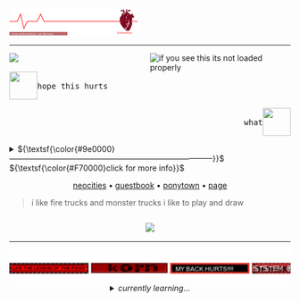 <!-- 
██╗  ██╗ ██████╗ ██╗    ██╗██████╗ ██╗   ██╗    ██╗  ██╗███████╗██╗   ██╗██╗
██║  ██║██╔═══██╗██║    ██║██╔══██╗╚██╗ ██╔╝    ██║  ██║██╔════╝╚██╗ ██╔╝██║
███████║██║   ██║██║ █╗ ██║██║  ██║ ╚████╔╝     ███████║█████╗   ╚████╔╝ ██║
██╔══██║██║   ██║██║███╗██║██║  ██║  ╚██╔╝      ██╔══██║██╔══╝    ╚██╔╝  ╚═╝
██║  ██║╚██████╔╝╚███╔███╔╝██████╔╝   ██║       ██║  ██║███████╗   ██║   ██╗
╚═╝  ╚═╝ ╚═════╝  ╚══╝╚══╝ ╚═════╝    ╚═╝       ╚═╝  ╚═╝╚══════╝   ╚═╝   ╚═╝
I see you're looking into my profile! I hope you find whatever you need, friend.
⠀⠀⠀⠀⠀⠀⠀⠀⠀⠀⠀⠀⠀⠀⠀⠀⠀⠀⠀⠘⣦⠀⠀⢠⡞⠀⠀⢳⠀⠀⠀⠀⠀⠀⠀⠀⠀⠀⠀⠀
⠀⠀⠀⠀⠀⠀⠀⠀⠀⠀⠀⠀⠀⠀⠀⠀⠀⠀⠀⠀⠈⣧⠀⡛⠀⠀⠀⢸⠀⠀⠀⠀⠀⠀⠀⠀⠀⠀⠀⠀
⠀⠀⠀⠀⠀⠀⠀⠀⠀⠀⠀⠀⠀⠀⠀⠀⠀⠀⠀⠀⠀⠹⣿⡁⠀⠀⠀⢼⠀⠀⠀⠀⠀⠀⠀⠀⠀⠀⠀⠀
⠀⠀⠀⠀⠀⠀⠀⠀⠀⠀⠀⠀⢀⡀⠀⠀⣀⡀⠀⠀⠀⢀⡿⣇⠀⠀⠀⢻⡀⠀⠀⠀⠀⠀⠀⠀⠀⠀⠀⠀
⠀⠀⠀⠀⠀⠀⠀⠀⠀⠀⠀⢀⡏⠱⠖⠺⢉⡇⢀⣠⠴⠺⠁⠉⠀⠀⠀⠀⣧⣀⣀⠀⠀⠀⠀⠀⠀⠀⠀⠀
⠀⠀⠀⠀⠀⠀⠀⠀⠀⠀⢀⡞⠀⠀⠀⠀⠀⢹⡉⠓⣦⡤⣀⣀⠀⠀⠀⠀⠀⣀⣈⢩⠟⠀⠀⠀⠀⠀⠀⠀
⠀⠀⠀⠀⠀⠀⠀⠀⠀⢀⡎⠀⠠⠄⠀⠀⠐⠂⣇⠀⣿⡀⠘⠈⣹⢻⡉⠽⢉⡧⠀⠀⠀⠀⠀⠀⠀⠀⠀⠀
⠀⠀⠀⠀⠀⠀⠀⠀⠀⡜⠀⠀⠀⠀⠀⠀⠀⠀⢸⡀⠹⡉⠒⢊⣵⣿⡑⢒⡾⠁⠀⠀⠀⠀⠀⠀⠀⠀⠀⠀
⠀⠀⠀⠀⠀⠀⠀⠀⡸⠁⠀⢏⠀⠀⠀⠀⠀⠀⠀⡇⠀⠉⢲⣦⣤⡴⠒⠉⠀⠀⠀⠀⠀⠀⠀⠀⠀⠀⠀⠀
⠀⠀⠀⠀⠀⠀⢀⡜⠁⠀⠀⢺⡀⠀⠀⠀⠀⠀⠀⡇⠀⢠⠇⢨⡿⣟⢣⡀⠀⠀⠀⠀⠀⠀⠀⠀⠀⠀⠀⠀
⠀⠀⠀⠀⠀⢠⡞⠀⣀⠀⠀⠀⢳⡀⠀⠀⠀⣀⡜⢠⠜⠁⠀⠀⠓⠘⠀⠙⢆⡀⠀⠀⠀⠀⠀⠀⠀⠀⠀⠀
⠀⠀⠀⠀⢀⡿⠀⡼⠁⠀⠀⠀⠀⠉⠓⠒⠋⠁⢽⡆⠀⠦⡀⠀⠀⢀⠴⠁⠈⢱⡀⠀⠀⠀⠀⠀⠀⠀⠀⠀
⠀⠀⠀⠀⣰⣃⣸⠁⠀⠀⠀⠀⠀⠀⠀⠀⠀⢠⠏⠘⠦⣀⠑⣦⣴⣉⣀⠴⠂⠀⠉⠒⢤⣀⡀⠀⠀⠀⠀⠀
⠤⠴⠔⠚⠋⠛⠙⢦⡀⠲⣄⣀⢀⣀⣤⠀⢺⣅⠀⠀⠀⠀⠉⠛⠛⠏⠀⠀⠀⠀⠀⠀⠀⢀⠟⠒⠒⠦⠤⠤
⢀⣀⣀⣀⡄⠀⠀⠀⢧⠀⢼⣀⣁⣀⣠⡇⠸⣄⣙⣦⣀⡀⠀⠀⠀⠀⠀⠀⠀⠀⠀⢀⣰⣛⢦⠤⣄⢀⣀⣀
⡿⠓⠒⡖⠊⠉⢻⡏⠛⢤⣀⠏⠀⠀⠀⠑⠒⠁⠀⢘⣿⣷⡶⠒⠒⠒⢶⣶⣶⠒⠘⡍⢩⣛⡏⠈⠁⠒⠒⠠
⢱⠀⢸⣹⠀⠀⠸⣇⠀⠀⠀⠀⠀⠀⠀⠀⠀⠀⠀⠀⠉⡟⠀⠀⠀⠀⠉⣿⠁⠀⢸⠀⣎⠅⡇⠀⠀⠀⠀⠀
⠈⢧⠀⡟⡄⠀⢠⣯⠀⠀⠀⠀⠀⠀⠀⠀⠀⠀⠀⠀⢀⣿⡆⠀⠀⠀⢠⣟⠀⠀⡜⢠⡏⢰⠁⠀⠀⠀⠀⠀
⠀⢸⡂⢝⡇⠀⠸⠿⠃⠀⠀⠀⠀⠀⠀⠀⠀⠀⠀⠀⠀⠻⠃⠀⠀⠀⠻⠋⠀⠀⡇⣸⠇⢸⠀⠀⠀⠀⠀⠀
⠀⠈⡆⠸⡼⣀⣀⣀⢤⠠⠤⠔⠒⠒⠒⠃⠛⠈⠉⠉⠉⠓⣒⣒⣒⣲⣴⣤⡤⢴⠃⡿⠀⡸⠀⠀⠀⠀⠀⠀
-->

<img src="images/flatline.svg">

<hr>
<img src="https://github.com/serphentized/serphentized/blob/main/images/hugh%20dancy.gif" width="50%" height="50%" align="right" alt="if you see this its not loaded properly">


<a href="https://shinminase.neocities.org/"><img src="https://readme-typing-svg.herokuapp.com?font=CABIN+SKETCH&pause=1000&color=F70000&repeat=false&width=235&lines=TAKE+RESPONSIBILITY."></a>





<p align="left"> <img src="https://files.catbox.moe/9csauy.png" width="50" height="50" align="left"> <kbd><br>hope this hurts<br>&nbsp;  </kbd> </p>


<p align="right"> <img src="https://files.catbox.moe/ytsx5o.png" width="50" height="50" align="right"> <kbd align="right"><br>what<br>&nbsp;  </kbd></p>



<details>

 <summary> ${\textsf{\color{#9e0000}——————————————————————————}}$ 
 <br> ${\textsf{\color{#F70000}click for more info}}$ 
 <br>


 <p align="center"> 
 <a href="https://shinminase.neocities.org/">neocities</a> • 
 <a href="https://www.ultraguest.com/view/1717388758">guestbook</a> • 
 <a href="https://rentry.co/raidouxiv">ponytown</a> •
  <a href="https://shinminase.github.io/">page</a> 
  <br>
  <blockquote> i like fire trucks and monster trucks i like to play and draw </blockquote>
 </p>
</summary>


<li>offtab 99% of the time, whisp to int</li>
<li>i like sitting still and looking pretty. be my friend and c+h</li>
<li>learning web/game dev, artist & occasional ponytowner </li>
</details>

 
<p align="center"><img src="https://komarev.com/ghpvc/?username=shinminase&base=8000&color=9e0000&style=for-the-badge&label=YOU%20ARE%20VISITOR:"></p>

<hr>
<a href="https://github.com/shinminase/marquee"><img src="images/marquee/red.svg"></a>





<details align="center">
<summary><i>currently learning...</i></summary>
<br>
<table>
  <thead>
    <tr>
      <th>programming languages</th>
      <th>UI frameworks</th>
      <th>programs, engines, IDE, etc.</th>
    </tr>
  </thead>
  <tbody>
    <tr>
      <td> <img src="https://img.shields.io/badge/java-%23ED8B00.svg?style=for-the-badge&logo=openjdk&logoColor=white"> <img src="https://img.shields.io/badge/javascript-%23323330.svg?style=for-the-badge&logo=javascript&logoColor=%23F7DF1E"> <img src="https://img.shields.io/badge/python-3670A0?style=for-the-badge&logo=python&logoColor=ffdd54"> <img src="https://img.shields.io/badge/c%23-%23239120.svg?style=for-the-badge&logo=csharp&logoColor=white"> <img src="https://img.shields.io/badge/c++-%2300599C.svg?style=for-the-badge&logo=c%2B%2B&logoColor=white"> <img src="https://img.shields.io/badge/ruby-%23CC342D.svg?style=for-the-badge&logo=ruby&logoColor=white"><img src="https://img.shields.io/badge/typescript-%23007ACC.svg?style=for-the-badge&logo=typescript&logoColor=white"> <img src="https://img.shields.io/badge/php-%23777BB4.svg?style=for-the-badge&logo=php&logoColor=white"> <img src="https://img.shields.io/badge/lua-%232C2D72.svg?style=for-the-badge&logo=lua&logoColor=white">
      </td>
      <td>
        <img src="https://img.shields.io/badge/react-%2320232a.svg?style=for-the-badge&logo=react&logoColor=%2361DAFB"> <img src="https://img.shields.io/badge/-AntDesign-%230170FE?style=for-the-badge&logo=ant-design&logoColor=white"> <img src="https://img.shields.io/badge/bootstrap-%238511FA.svg?style=for-the-badge&logo=bootstrap&logoColor=white"> <img src="https://img.shields.io/badge/jquery-%230769AD.svg?style=for-the-badge&logo=jquery&logoColor=white"> <img src="https://img.shields.io/badge/bulma-00D0B1?style=for-the-badge&logo=bulma&logoColor=white">
      </td>
      <td>
       <img src="https://img.shields.io/badge/blender-%23F5792A.svg?style=for-the-badge&logo=blender&logoColor=white"> <img src="https://img.shields.io/badge/Adobe%20After%20Effects-9999FF.svg?style=for-the-badge&logo=Adobe%20After%20Effects&logoColor=white"> <img src="https://img.shields.io/badge/adobe%20photoshop-%2331A8FF.svg?style=for-the-badge&logo=adobe%20photoshop&logoColor=white"> <img src="https://img.shields.io/badge/Eclipse-FE7A16.svg?style=for-the-badge&logo=Eclipse&logoColor=white"> <img src="https://img.shields.io/badge/Visual%20Studio%20Code-0078d7.svg?style=for-the-badge&logo=visual-studio-code&logoColor=white"> <img src="https://img.shields.io/badge/Notepad++-90E59A.svg?style=for-the-badge&logo=notepad%2b%2b&logoColor=black"> <img src="https://img.shields.io/badge/Oracle-F80000?style=for-the-badge&logo=oracle&logoColor=white">
      </td>
  </tbody>
</table>

<sub> i am a beginner :] </sub>

</details>

